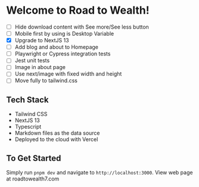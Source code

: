 # Welcome to Road to Wealth!

- [ ] Hide download content with See more/See less button
- [ ] Mobile first by using is Desktop Variable
- [x] Upgrade to NextJS 13
- [ ] Add blog and about to Homepage
- [ ] Playwright or Cypress integration tests
- [ ] Jest unit tests
- [ ] Image in about page
- [ ] Use next/image with fixed width and height
- [ ] Move fully to tailwind.css

## Tech Stack

- Tailwind CSS
- NextJS 13
- Typescript
- Markdown files as the data source
- Deployed to the cloud with Vercel

## To Get Started

Simply run `pnpm dev` and navigate to `http://localhost:3000`.
View web page at roadtowealth7.com
